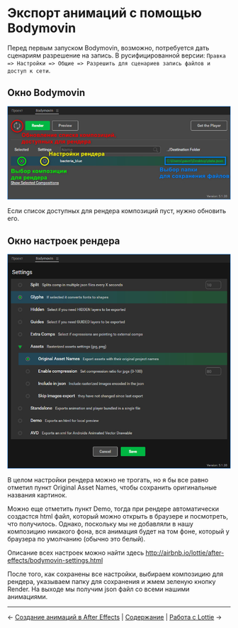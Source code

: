 # Экспорт анимаций с помощью Bodymovin

Перед первым запуском Bodymovin, возможно, потребуется дать сценариям разрешение на запись. В русифицированной версии: `Правка => Настройки => Общие => Разрешить для сценариев запись файлов и доступ к сети`.

## Окно Bodymovin

[![encoded-expressions](/assets/bm_render.jpg)](/assets/bm_render.jpg)

Если список доступных для рендера композиций пуст, нужно обновить его.

## Окно настроек рендера

[![encoded-expressions](/assets/bm_render-opts.jpg)](/assets/bm_render-opts.jpg)

В целом настройки рендера можно не трогать, но я бы все равно отметил пункт Original Asset Names, чтобы сохранить оригинальные названия картинок.

Можно еще отметить пункт Demo, тогда при рендере автоматически создастся html файл, который можно открыть в браузере и посмотреть, что получилось. Однако, поскольку мы не добавляли в нашу композицию никакого фона, вся анимация будет на том фоне, который у браузера по умолчанию (обычно это белый).

Описание всех настроек можно найти здесь http://airbnb.io/lottie/after-effects/bodymovin-settings.html

После того, как сохранены все настройки, выбираем композицию для рендера, указываем папку для сохранения и жмем зеленую кнопку Render. На выходе мы получим json файл со всеми нашими анимациями.

---

&larr; [Создание анимаций в After Effects](/tutorial/4-aftereffects-animations.md) | 
[Содержание](/README.md#содержание) | 
[Работа с Lottie](/tutorial/6-lottie.md) &rarr;